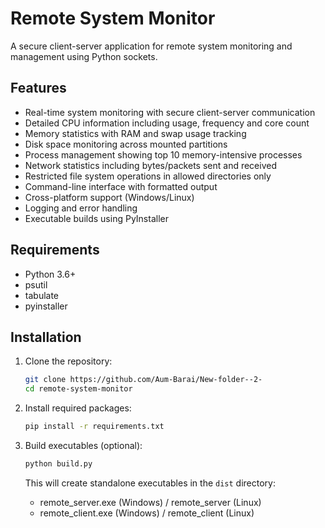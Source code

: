 <!-- @format -->

# Remote System Monitor

A secure client-server application for remote system monitoring and management using Python sockets.

## Features

- Real-time system monitoring with secure client-server communication
- Detailed CPU information including usage, frequency and core count
- Memory statistics with RAM and swap usage tracking
- Disk space monitoring across mounted partitions
- Process management showing top 10 memory-intensive processes
- Network statistics including bytes/packets sent and received
- Restricted file system operations in allowed directories only
- Command-line interface with formatted output
- Cross-platform support (Windows/Linux)
- Logging and error handling
- Executable builds using PyInstaller

## Requirements

- Python 3.6+
- psutil
- tabulate
- pyinstaller

## Installation

1. Clone the repository:
   ```bash
   git clone https://github.com/Aum-Barai/New-folder--2-
   cd remote-system-monitor
   ```

2. Install required packages:
   ```bash
   pip install -r requirements.txt
   ```

3. Build executables (optional):
   ```bash
   python build.py
   ```
   This will create standalone executables in the `dist` directory:
   - remote_server.exe (Windows) / remote_server (Linux)
   - remote_client.exe (Windows) / remote_client (Linux)
